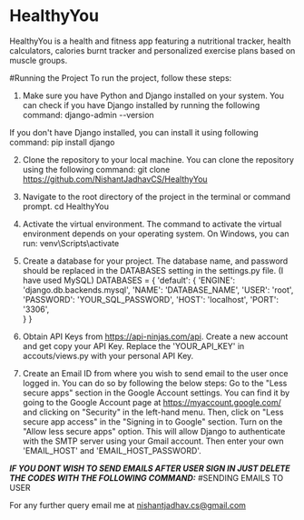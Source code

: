 # HealthyYou
HealthyYou is a health and fitness app featuring a nutritional tracker, health calculators, calories burnt tracker and personalized exercise plans based on muscle groups.

#Running the Project
To run the project, follow these steps:

1. Make sure you have Python and Django installed on your system. You can check if you have Django installed by running the following command:
django-admin --version

If you don't have Django installed, you can install it using following command:
pip install django

2. Clone the repository to your local machine. You can clone the repository using the following command:
git clone https://github.com/NishantJadhavCS/HealthyYou

3. Navigate to the root directory of the project in the terminal or command prompt.
cd HealthyYou

4. Activate the virtual environment. The command to activate the virtual environment depends on your operating system. On Windows, you can run:
venv\Scripts\activate

5. Create a database for your project. The database name, and password should be replaced in the DATABASES setting in the settings.py file. (I have used MySQL)
DATABASES = {
    'default': {
        'ENGINE': 'django.db.backends.mysql',
        'NAME': 'DATABASE_NAME',
        'USER': 'root',
        'PASSWORD': 'YOUR_SQL_PASSWORD',
        'HOST': 'localhost', 
        'PORT': '3306',  
    }
}
6. Obtain API Keys from https://api-ninjas.com/api. Create a new account and get copy your API Key.
Replace the 'YOUR_API_KEY' in accouts/views.py with your personal API Key.

7. Create an Email ID from where you wish to send email to the user once logged in. You can do so by following the below steps:
Go to the "Less secure apps" section in the Google Account settings. You can find it by going to the Google Account page at https://myaccount.google.com/ and clicking on "Security" in the left-hand menu. Then, click on "Less secure app access" in the "Signing in to Google" section.
Turn on the "Allow less secure apps" option. This will allow Django to authenticate with the SMTP server using your Gmail account.
Then enter your own 'EMAIL_HOST' and 'EMAIL_HOST_PASSWORD'.

***IF YOU DONT WISH TO SEND EMAILS AFTER USER SIGN IN JUST DELETE THE CODES WITH THE FOLLOWING COMMAND:***
#SENDING EMAILS TO USER

For any further query email me at nishantjadhav.cs@gmail.com
